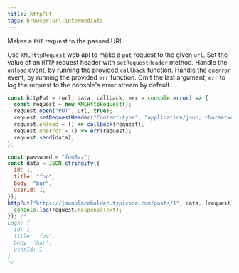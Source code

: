 ```yaml
---
title: httpPut
tags: browser,url,intermediate
---
```


Makes a `PUT` request to the passed URL.

Use `XMLHttpRequest` web api to make a `put` request to the given `url`.
Set the value of an `HTTP` request header with `setRequestHeader` method.
Handle the `onload` event, by running the provided `callback` function.
Handle the `onerror` event, by running the provided `err` function.
Omit the last argument, `err` to log the request to the console's error stream by default.

```js
const httpPut = (url, data, callback, err = console.error) => {
  const request = new XMLHttpRequest();
  request.open("PUT", url, true);
  request.setRequestHeader("Content-type", "application/json; charset=utf-8");
  request.onload = () => callback(request);
  request.onerror = () => err(request);
  request.send(data);
};
```

```js
const password = "fooBaz";
const data = JSON.stringify({
  id: 1,
  title: "foo",
  body: "bar",
  userId: 1,
});
httpPut("https://jsonplaceholder.typicode.com/posts/1", data, (request) => {
  console.log(request.responseText);
}); /*
Logs: {
  id: 1,
  title: 'foo',
  body: 'bar',
  userId: 1
}
*/
```
